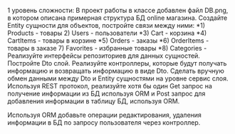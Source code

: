 1 уровень сложности: В проект работы в классе добавлен файл DB.png, в котором описана примерная структура БД online магазина.
Создайте Entity сущности для объектов, постройте связи между ними:
*1) Products - товары
2) Users - пользователи
   *3) Cart - корзина
   *4) CartItems - товары в корзине
   *5) Orders - заказы
   *6) OrderItems - товары в заказе
7) Favorites - избранные товары
   *8) Categories -
   Реализуйте интерфейсы репозиториев для данных сущностей.
   Постройте Dto слой.
   Реализуйте контроллеры, которые будут получать информацию и возвращать информацию в виде Dto.
   Сделать вручную обмен данными между Dto и Entity сущностями на уровне сервис слоя.
   Используя REST протокол, реализуйте хотя бы один Get запрос на получение информации из БД
   используя ORM и Post запрос для добавления информации в таблицу БД, используя ORM.


Используя ORM добавьте операции редактирования, удаления информации в БД по запросу пользователя
через контроллер.
